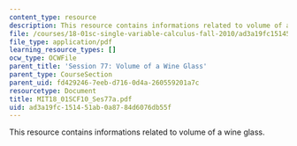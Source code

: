 ```yaml
---
content_type: resource
description: This resource contains informations related to volume of a wine glass.
file: /courses/18-01sc-single-variable-calculus-fall-2010/ad3a19fc151451ab0a8784d6076db55f_MIT18_01SCF10_Ses77a.pdf
file_type: application/pdf
learning_resource_types: []
ocw_type: OCWFile
parent_title: 'Session 77: Volume of a Wine Glass'
parent_type: CourseSection
parent_uid: fd429246-7eeb-d716-0d4a-260559201a7c
resourcetype: Document
title: MIT18_01SCF10_Ses77a.pdf
uid: ad3a19fc-1514-51ab-0a87-84d6076db55f
---
```

This resource contains informations related to volume of a wine glass.

